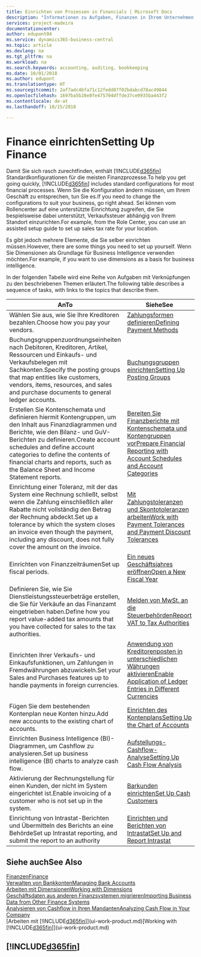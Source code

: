 ```yaml
---
title: Einrichten von Prozessen in Financials | Microsoft Docs
description: "Informationen zu Aufgaben, Finanzen in Ihrem Unternehmen einzurichten, um Ihrer Buchhaltung, oder Buchhaltungsanforderungen Prüfungen zu entsprechen."
services: project-madeira
documentationcenter: 
author: edupont04
ms.service: dynamics365-business-central
ms.topic: article
ms.devlang: na
ms.tgt_pltfrm: na
ms.workload: na
ms.search.keywords: accounting, auditing, bookkeeping
ms.date: 10/01/2018
ms.author: edupont
ms.translationtype: HT
ms.sourcegitcommit: 2af7adc4bfa71c12fedd87f02bdabcd78ac49844
ms.openlocfilehash: 1697ba5b28e8fe475704dffde37ce0935ba443f2
ms.contentlocale: de-at
ms.lasthandoff: 10/15/2018

---
```

# <a name="setting-up-finance"></a><span data-ttu-id="dc8cd-103">Finance einrichten</span><span class="sxs-lookup"><span data-stu-id="dc8cd-103">Setting Up Finance</span></span>
<span data-ttu-id="dc8cd-104">Damit Sie sich rasch zurechtfinden, enthält [!INCLUDE[d365fin](includes/d365fin_md.md)]  Standardkonfigurationen für die meisten Finanzprozesse.</span><span class="sxs-lookup"><span data-stu-id="dc8cd-104">To help you get going quickly, [!INCLUDE[d365fin](includes/d365fin_md.md)] includes standard configurations for most financial processes.</span></span> <span data-ttu-id="dc8cd-105">Wenn Sie die Konfiguration ändern müssen, um Ihrem Geschäft zu entsprechen, tun Sie es.</span><span class="sxs-lookup"><span data-stu-id="dc8cd-105">If you need to change the configurations to suit your business, go right ahead.</span></span> <span data-ttu-id="dc8cd-106">Sei können vom Rollencenter auf eine unterstützte Einrichtung zugreifen, die Sie bespielsweise dabei unterstützt, Verkaufssteuer abhängig von Ihrem Standort einzurichten.</span><span class="sxs-lookup"><span data-stu-id="dc8cd-106">For example, from the Role Center, you can use an assisted setup guide to set up sales tax rate for your location.</span></span>  

<span data-ttu-id="dc8cd-107">Es gibt jedoch mehrere Elemente, die Sie selber einrichten müssen.</span><span class="sxs-lookup"><span data-stu-id="dc8cd-107">However, there are some things you need to set up yourself.</span></span> <span data-ttu-id="dc8cd-108">Wenn Sie Dimensionen als Grundlage für Business Intelligence verwenden möchten.</span><span class="sxs-lookup"><span data-stu-id="dc8cd-108">For example, if you want to use dimensions as a basis for business intelligence.</span></span>  

<span data-ttu-id="dc8cd-109">In der folgenden Tabelle wird eine Reihe von Aufgaben mit Verknüpfungen zu den beschriebenen Themen erläutert.</span><span class="sxs-lookup"><span data-stu-id="dc8cd-109">The following table describes a sequence of tasks, with links to the topics that describe them.</span></span>

| <span data-ttu-id="dc8cd-110">An</span><span class="sxs-lookup"><span data-stu-id="dc8cd-110">To</span></span> | <span data-ttu-id="dc8cd-111">Siehe</span><span class="sxs-lookup"><span data-stu-id="dc8cd-111">See</span></span> |
| --- | --- |
| <span data-ttu-id="dc8cd-112">Wählen Sie aus, wie Sie Ihre Kreditoren bezahlen.</span><span class="sxs-lookup"><span data-stu-id="dc8cd-112">Choose how you pay your vendors.</span></span> |[<span data-ttu-id="dc8cd-113">Zahlungsformen definieren</span><span class="sxs-lookup"><span data-stu-id="dc8cd-113">Defining Payment Methods</span></span>](finance-payment-methods.md) |
| <span data-ttu-id="dc8cd-114">Buchungsgruppenzuordnungseinheiten nach Debitoren, Kreditoren, Artikel, Ressourcen und Einkaufs- und Verkaufsbelegen mit Sachkonten.</span><span class="sxs-lookup"><span data-stu-id="dc8cd-114">Specify the posting groups that map entities like customers, vendors, items, resources, and sales and purchase documents to general ledger accounts.</span></span> |[<span data-ttu-id="dc8cd-115">Buchungsgruppen einrichten</span><span class="sxs-lookup"><span data-stu-id="dc8cd-115">Setting Up Posting Groups</span></span>](finance-posting-groups.md)|
|<span data-ttu-id="dc8cd-116">Erstellen Sie Kontenschemata und definieren hiermit Kontengruppen, um den Inhalt aus Finanzdiagrammen und Berichte, wie den Bilanz- und GuV-Berichten zu definieren.</span><span class="sxs-lookup"><span data-stu-id="dc8cd-116">Create account schedules and define account categories to define the contents of financial charts and reports, such as the Balance Sheet and Income Statement reports.</span></span>|[<span data-ttu-id="dc8cd-117">Bereiten Sie Finanzberichte mit Kontenschemata und Kontengruppen vor</span><span class="sxs-lookup"><span data-stu-id="dc8cd-117">Prepare Financial Reporting with Account Schedules and Account Categories</span></span>](bi-how-work-account-schedule.md)|
|<span data-ttu-id="dc8cd-118">Einrichtung einer Toleranz, mit der das System eine Rechnung schließt, selbst wenn die Zahlung einschließlich aller Rabatte nicht vollständig den Betrag der Rechnung abdeckt.</span><span class="sxs-lookup"><span data-stu-id="dc8cd-118">Set up a tolerance by which the system closes an invoice even though the payment, including any discount, does not fully cover the amount on the invoice.</span></span>|[<span data-ttu-id="dc8cd-119">Mit Zahlungstoleranzen und Skontotoleranzen arbeiten</span><span class="sxs-lookup"><span data-stu-id="dc8cd-119">Work with Payment Tolerances and Payment Discount Tolerances</span></span>](finance-payment-tolerance-and-payment-discount-tolerance.md)|
| <span data-ttu-id="dc8cd-120">Einrichten von Finanzzeiträumen</span><span class="sxs-lookup"><span data-stu-id="dc8cd-120">Set up fiscal periods.</span></span> |[<span data-ttu-id="dc8cd-121">Ein neues Geschäftsjahres eröffnen</span><span class="sxs-lookup"><span data-stu-id="dc8cd-121">Open a New Fiscal Year</span></span>](finance-how-open-new-fiscal-year.md) |
| <span data-ttu-id="dc8cd-122">Definieren Sie, wie Sie Dienstleistungssteuerbeträge erstellen, die Sie für Verkäufe an das Finanzamt eingetrieben haben.</span><span class="sxs-lookup"><span data-stu-id="dc8cd-122">Define how you report value-added tax amounts that you have collected for sales to the tax authorities.</span></span> |[<span data-ttu-id="dc8cd-123">Melden von MwSt. an die Steuerbehörden</span><span class="sxs-lookup"><span data-stu-id="dc8cd-123">Report VAT to Tax Authorities</span></span>](finance-how-report-vat.md)|
| <span data-ttu-id="dc8cd-124">Einrichten Ihrer Verkaufs- und Einkaufsfunktionen, um Zahlungen in Fremdwährungen abzuwickeln.</span><span class="sxs-lookup"><span data-stu-id="dc8cd-124">Set your Sales and Purchases features up to handle payments in foreign currencies.</span></span>|[<span data-ttu-id="dc8cd-125">Anwendung von Kreditorenposten in unterschiedlichen Währungen aktivieren</span><span class="sxs-lookup"><span data-stu-id="dc8cd-125">Enable Application of Ledger Entries in Different Currencies</span></span>](finance-how-enable-application-ledger-entries-different-currencies.md)
| <span data-ttu-id="dc8cd-126">Fügen Sie dem bestehenden Kontenplan neue Konten hinzu.</span><span class="sxs-lookup"><span data-stu-id="dc8cd-126">Add new accounts to the existing chart of accounts.</span></span> |[<span data-ttu-id="dc8cd-127">Einrichten des Kontenplans</span><span class="sxs-lookup"><span data-stu-id="dc8cd-127">Setting Up the Chart of Accounts</span></span>](finance-setup-chart-accounts.md) |
| <span data-ttu-id="dc8cd-128">Einrichten Business Intelligence (BI)- Diagrammen, um Cashflow zu analysieren.</span><span class="sxs-lookup"><span data-stu-id="dc8cd-128">Set up business intelligence (BI) charts to analyze cash flow.</span></span> |[<span data-ttu-id="dc8cd-129">Aufstellungs-Cashflow-Analyse</span><span class="sxs-lookup"><span data-stu-id="dc8cd-129">Setting Up Cash Flow Analysis</span></span>](finance-setup-cash-flow-analyses.md) |
|<span data-ttu-id="dc8cd-130">Aktivierung der Rechnungstellung für einen Kunden, der nicht im System eingerichtet ist.</span><span class="sxs-lookup"><span data-stu-id="dc8cd-130">Enable invoicing of a customer who is not set up in the system.</span></span>|[<span data-ttu-id="dc8cd-131">Barkunden einrichten</span><span class="sxs-lookup"><span data-stu-id="dc8cd-131">Set Up Cash Customers</span></span>](finance-how-to-set-up-cash-customers.md)|
| <span data-ttu-id="dc8cd-132">Einrichtung von Intrastat-Berichten und Übermitteln des Berichts an eine Behörde</span><span class="sxs-lookup"><span data-stu-id="dc8cd-132">Set up Intrastat reporting, and submit the report to an authority</span></span> | [<span data-ttu-id="dc8cd-133">Einrichten und Berichten von Intrastat</span><span class="sxs-lookup"><span data-stu-id="dc8cd-133">Set Up and Report Intrastat</span></span>](finance-how-setup-report-intrastat.md)|

## <a name="see-also"></a><span data-ttu-id="dc8cd-134">Siehe auch</span><span class="sxs-lookup"><span data-stu-id="dc8cd-134">See Also</span></span>
[<span data-ttu-id="dc8cd-135">Finanzen</span><span class="sxs-lookup"><span data-stu-id="dc8cd-135">Finance</span></span>](finance.md)  
[<span data-ttu-id="dc8cd-136">Verwalten von Bankkonten</span><span class="sxs-lookup"><span data-stu-id="dc8cd-136">Managing Bank Accounts</span></span>](bank-manage-bank-accounts.md)  
[<span data-ttu-id="dc8cd-137">Arbeiten mit Dimensionen</span><span class="sxs-lookup"><span data-stu-id="dc8cd-137">Working with Dimensions</span></span>](finance-dimensions.md)  
[<span data-ttu-id="dc8cd-138">Geschäftsdaten aus anderen Finanzsystemen migrieren</span><span class="sxs-lookup"><span data-stu-id="dc8cd-138">Importing Business Data from Other Finance Systems</span></span>](across-import-data-configuration-packages.md)  
[<span data-ttu-id="dc8cd-139">Analysieren von Cashflow in Ihren Mandanten</span><span class="sxs-lookup"><span data-stu-id="dc8cd-139">Analyzing Cash Flow in Your Company</span></span>](finance-analyze-cash-flow.md)  
<span data-ttu-id="dc8cd-140">[Arbeiten mit [!INCLUDE[d365fin](includes/d365fin_md.md)]](ui-work-product.md)</span><span class="sxs-lookup"><span data-stu-id="dc8cd-140">[Working with [!INCLUDE[d365fin](includes/d365fin_md.md)]](ui-work-product.md)</span></span>  

## [!INCLUDE[d365fin](includes/free_trial_md.md)]  

